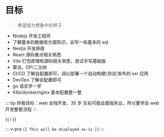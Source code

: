 # 目标

> 希望成为想象中的样子

- Nodejs 开发工程师
- 了解基本的数据库方面知识，会写一些基本的 sql
- Nestjs 开发熟练
- React 源码重点相关熟悉
- Vite 打包原理和源码相关熟悉，尝试手写基础版
- 算法，DP/二叉树
- CI/CD 了解会配置即可，阔以部署一个自动构建/测试/发布的 ssr 应用
- DevOps 了解会配置即可
- go 语言学一学
- K8s/docker/nginx 基本配置整一整

::: tip
终极目标：web 全栈开发，35 岁 左右可能会面临失业，所以要学会 web 开发整套流程
:::

<span v-for="i in 3">{{ i }}</span>

::: v-pre
`{{ This will be displayed as-is }}`
:::
